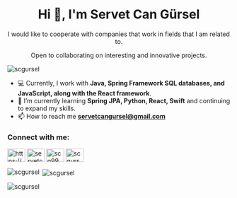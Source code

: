 <h1 align="center">Hi 👋, I'm Servet Can Gürsel</h1>
<p align="center">I would like to cooperate with companies that work in fields that I am related to.</p>
<p align="center">Open to collaborating on interesting and innovative projects. </p>

<p align="left"> <img src="https://komarev.com/ghpvc/?username=scgursel&label=Profile%20views&color=0e75b6&style=flat" alt="scgursel" /> </p>


- 💻 Currently, I work with **Java, Spring Framework SQL databases, and JavaScript, along with the React framework**.
- 🌱 I’m currently learning  **Spring JPA, Python, React, Swift** and continuing to expand my skills.
- 📫 How to reach me **servetcangursel@gmail.com**

<h3 align="left">Connect with me:</h3>
<p align="left">
<a href="https://linkedin.com/in/https://www.linkedin.com/in/servet-can-g%c3%bcrsel-401a10227/" target="blank"><img align="center" src="https://raw.githubusercontent.com/rahuldkjain/github-profile-readme-generator/master/src/images/icons/Social/linked-in-alt.svg" alt="https://www.linkedin.com/in/servet-can-g%c3%bcrsel-401a10227/" height="30" width="40" /></a>
<a href="https://instagram.com/servetcangursel" target="blank"><img align="center" src="https://raw.githubusercontent.com/rahuldkjain/github-profile-readme-generator/master/src/images/icons/Social/instagram.svg" alt="servetcangursel" height="30" width="40" /></a>
<a href="https://www.hackerrank.com/scg99" target="blank"><img align="center" src="https://raw.githubusercontent.com/rahuldkjain/github-profile-readme-generator/master/src/images/icons/Social/hackerrank.svg" alt="scg99" height="30" width="40" /></a>
<a href="https://www.leetcode.com/scgursel" target="blank"><img align="center" src="https://raw.githubusercontent.com/rahuldkjain/github-profile-readme-generator/master/src/images/icons/Social/leet-code.svg" alt="scgursel" height="30" width="40" /></a>
</p>

<p><img align="left" src="https://github-readme-stats.vercel.app/api/top-langs?username=scgursel&show_icons=true&locale=en&layout=compact" alt="scgursel" /></p>

<p>&nbsp;<img align="center" src="https://github-readme-stats.vercel.app/api?username=scgursel&show_icons=true&locale=en" alt="scgursel" /></p>

<p><img align="center" src="https://github-readme-streak-stats.herokuapp.com/?user=scgursel&" alt="scgursel" /></p>
